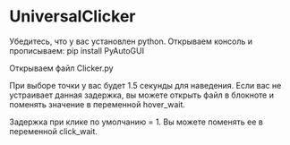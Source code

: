 # UniversalClicker

Убедитесь, что у вас установлен python. 
Открываем консоль и прописываем: pip install PyAutoGUI

Открываем файл Clicker.py

При выборе точки у вас будет 1.5 секунды для наведения. Если вас не устраивает данная задержка, вы можете открыть файл в блокноте и поменять значение в переменной hover_wait.

Задержка при клике по умолчанию = 1. Вы можете поменять ее в переменной click_wait.
